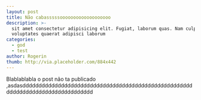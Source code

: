 ```yaml
---
layout: post
title: Não cabasssssooooooooooooooooooo
description: >-
  sit amet consectetur adipisicing elit. Fugiat, laborum quas. Nam culpa
  voluptates quaerat adipisci laborum
categories:
  - god
  - test
author: Rogerin
thumb: http://via.placeholder.com/884x442
---
```


Blablablabla o post n&atilde;o ta publicado ,asdasdddddddddddddddddddddddddddddddddddddddddddddddddddddddddddddddddddddddddddddddd